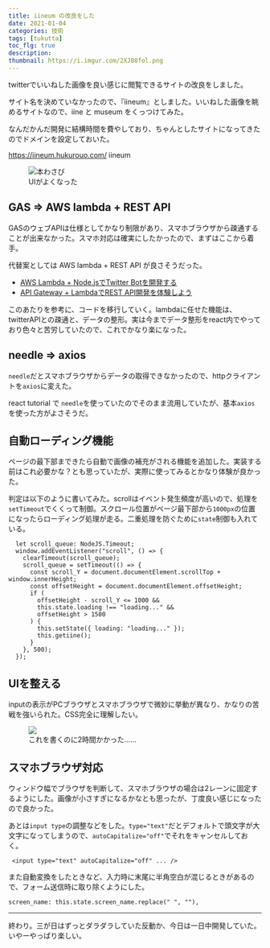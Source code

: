 ```yaml
---
title: iineum の改良をした
date: 2021-01-04
categories: 技術
tags: [tukutta]
toc_flg: true
description: 
thumbnail: https://i.imgur.com/2XJ08fol.png
---
```


twitterでいいねした画像を良い感じに閲覧できるサイトの改良をしました。

サイト名を決めていなかったので、『iineum』としました。いいねした画像を眺めるサイトなので、iine と museum をくっつけてみた。

なんだかんだ開発に結構時間を費やしており、ちゃんとしたサイトになってきたのでドメインを設定しておいた。

https://iineum.hukurouo.com/
iineum

<figure><img
        src="https://firebasestorage.googleapis.com/v0/b/hukurouo.appspot.com/o/images%2Frapture_20210105011003.png?alt=media&token=6a051899-c7a0-458a-b643-e8d38a5b6767"
        alt="本わさび"
        title="本わさび"
      /><figcaption>UIがよくなった</figcaption></figure>

## GAS => AWS lambda + REST API
GASのウェブAPIは仕様としてかなり制限があり、スマホブラウザから疎通することが出来なかった。スマホ対応は確実にしたかったので、まずはここから着手。

代替案としては AWS lambda + REST API が良さそうだった。

- [AWS Lambda + Node.jsでTwitter Botを開発する](http://ykubot.com/2017/08/28/lambda-nodejs-twitter/)
- [API Gateway + LambdaでREST API開発を体験しよう](https://qiita.com/tamura_CD/items/46ba8a2f3bfd5484843f)

このあたりを参考に、コードを移行していく。lambdaに任せた機能は、twitterAPIとの疎通と、データの整形。実は今までデータ整形をreact内でやっており色々と苦労していたので、これでかなり楽になった。

## needle => axios
`needle`だとスマホブラウザからデータの取得できなかったので、httpクライアントを`axios`に変えた。

react tutorial で `needle`を使っていたのでそのまま流用していたが、基本`axios`を使った方がよさそうだ。

## 自動ローディング機能

ページの最下部まできたら自動で画像の補充がされる機能を追加した。実装する前はこれ必要かな？とも思っていたが、実際に使ってみるとかなり体験が良かった。

判定は以下のように書いてみた。scrollはイベント発生頻度が高いので、処理を`setTimeout`でくくって制御。スクロール位置がページ最下部から`1000px`の位置になったらローディング処理が走る。二重処理を防ぐために`state`制御も入れている。

~~~ts{}[]
  let scroll_queue: NodeJS.Timeout;
  window.addEventListener("scroll", () => {
    clearTimeout(scroll_queue);
    scroll_queue = setTimeout(() => {
      const scroll_Y = document.documentElement.scrollTop + window.innerHeight;
      const offsetHeight = document.documentElement.offsetHeight;
      if (
        offsetHeight - scroll_Y <= 1000 &&
        this.state.loading !== "loading..." &&
        offsetHeight > 1500
      ) {
        this.setState({ loading: "loading..." });
        this.getiine();
      }
    }, 500);
  });
~~~

## UIを整える

inputの表示がPCブラウザとスマホブラウザで微妙に挙動が異なり、かなりの苦戦を強いられた。CSS完全に理解したい。

<figure><img src="https://firebasestorage.googleapis.com/v0/b/hukurouo.appspot.com/o/images%2Frapture_20210105020125.png?alt=media&token=e32ffc41-2340-4bee-854c-154e6048cc59"><figcaption>これを書くのに2時間かかった......</figcaption></figure>

## スマホブラウザ対応

ウィンドウ幅でブラウザを判断して、スマホブラウザの場合は2レーンに固定するようにした。画像が小さすぎになるかなとも思ったが、丁度良い感じになったので良かった。

あとは`input type`の調整などをした。`type="text"`だとデフォルトで頭文字が大文字になってしまうので、`autoCapitalize="off"`でそれをキャンセルしておく。

~~~ts{}[]
 <input type="text" autoCapitalize="off" ... />
~~~

また自動変換をしたときなど、入力時に末尾に半角空白が混じるときがあるので、フォーム送信時に取り除くようにした。

~~~ts{}[]
screen_name: this.state.screen_name.replace(" ", ""),
~~~

<hr>

終わり。三が日はずっとダラダラしていた反動か、今日は一日中開発していた。いやーやっぱり楽しい。